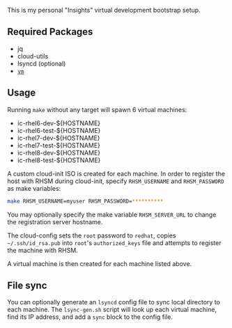 This is my personal "Insights" virtual development bootstrap setup.

## Required Packages ##

* jq
* cloud-utils
* lsyncd (optional)
* [`vm`](https://github.com/subpop/vm)

## Usage ##

Running `make` without any target will spawn 6 virtual machines:

* ic-rhel6-dev-${HOSTNAME}
* ic-rhel6-test-${HOSTNAME}
* ic-rhel7-dev-${HOSTNAME}
* ic-rhel7-test-${HOSTNAME}
* ic-rhel8-dev-${HOSTNAME}
* ic-rhel8-test-${HOSTNAME}

A custom cloud-init ISO is created for each machine. In order to
register the host with RHSM during cloud-init, specify `RHSM_USERNAME` and
`RHSM_PASSWORD` as make variables:

```bash
make RHSM_USERNAME=myuser RHSM_PASSWORD=**********
```

You may optionally specify the make variable `RHSM_SERVER_URL` to change the
registration server hostname.

The cloud-config sets the `root` password to `redhat`, copies `~/.ssh/id_rsa.pub`
into `root`'s `authorized_keys` file and attempts to register the machine with
RHSM.

A virtual machine is then created for each machine listed above.

## File sync ##

You can optionally generate an `lsyncd` config file to sync local directory
to each machine. The `lsync-gen.sh` script will look up each virtual machine,
find its IP address, and add a `sync` block to the config file.
